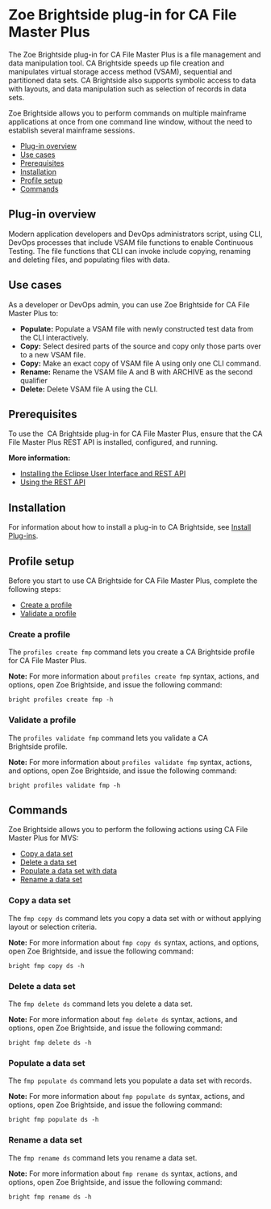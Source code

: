 # Zoe Brightside plug-in for CA File Master Plus

The Zoe Brightside plug-in for CA File Master Plus is a file management
and data manipulation tool. CA Brightside speeds up file creation and
manipulates virtual storage access method (VSAM), sequential and
partitioned data sets. CA Brightside also supports symbolic access to
data with layouts, and data manipulation such as selection of records in
data sets.

Zoe Brightside allows you to perform commands on multiple mainframe
applications at once from one command line window, without the need to
establish several mainframe sessions.

  - [Plug-in overview](#plug-in-overview)
  - [Use cases](#use-cases)
  - [Prerequisites](#prerequisites)
  - [Installation](#installation)
  - [Profile setup](#profile-setup)
  - [Commands](#Commands)

## Plug-in overview

Modern application developers and DevOps administrators script, using CLI, DevOps
processes that include VSAM file functions to enable Continuous Testing. The file functions that CLI can invoke include copying, renaming and deleting files, and populating files with data.

## Use cases

As a developer or DevOps admin, you can use Zoe Brightside for CA File
Master Plus to:

  - **Populate:** Populate a VSAM file with newly constructed test data from the CLI interactively.
  - **Copy:** Select desired parts of the source and copy only those parts over to
    a new VSAM file.
  - **Copy:** Make an exact copy of VSAM file A using only one CLI command.
  - **Rename:** Rename the VSAM file A and B with ARCHIVE as the second qualifier
  - **Delete:** Delete VSAM file A using the CLI.

## Prerequisites

To use the  CA Brightside plug-in for CA File Master Plus, ensure that the CA File
Master Plus REST API is installed, configured, and running.

**More information:**

  - [Installing the Eclipse User Interface and REST API](https://docops.ca.com/display/FMPLUS11/Installing+the+Eclipse+User+Interface+and+REST+API)
  - [Using the REST API](https://docops.ca.com/display/FMPLUS11/Using+the+REST+API)

## Installation

For information about how to install a plug-in to CA Brightside,
see [Install Plug-ins](cli-installplugins).

## Profile setup

Before you start to use CA Brightside for CA File Master Plus, complete
the following steps:

  - [Create a profile](#create-a-profile)
  - [Validate a profile](#validate-a-profile)

### Create a profile

The `profiles create fmp` command lets you create a CA Brightside profile for CA File Master Plus.

**Note:** For more information about `profiles create fmp` syntax,
actions, and options, open Zoe Brightside, and issue the following
command:

```
bright profiles create fmp -h
```

### Validate a profile

The `profiles validate fmp` command lets you validate a CA
Brightside profile.

**Note:** For more information about `profiles validate fmp` syntax,
actions, and options, open Zoe Brightside, and issue the following
command:

```
bright profiles validate fmp -h
```

## Commands

Zoe Brightside allows you to perform the following actions using CA File
Master Plus for MVS:

  - [Copy a data set](#copy-a-data-set)
  - [Delete a data set](#delete-a-data-set)
  - [Populate a data set with data](#populate-a-data-set-with-data)
  - [Rename a data set](#rename-a-data-set)

### Copy a data set

The `fmp copy ds` command lets you copy a data set with or without
applying layout or selection
criteria.

**Note:** For more information about `fmp copy ds` syntax, actions, and
options, open Zoe Brightside, and issue the following command:

```
bright fmp copy ds -h
```

### Delete a data set

The `fmp delete ds` command lets you delete a data set.

**Note:** For more information about `fmp delete ds` syntax, actions,
and options, open Zoe Brightside, and issue the following command:

```
bright fmp delete ds -h
```

### Populate a data set

The `fmp populate ds` command lets you populate a data set with
records.

**Note:** For more information about `fmp populate ds` syntax, actions,
and options, open Zoe Brightside, and issue the following command:

```
bright fmp populate ds -h
```

### Rename a data set

The `fmp rename ds` command lets you rename a data
set.

**Note:** For more information about `fmp rename ds` syntax, actions,
and options, open Zoe Brightside, and issue the following command:

```
bright fmp rename ds -h
```

